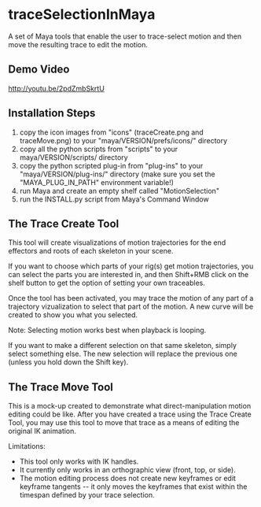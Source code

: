 traceSelectionInMaya
====================

A set of Maya tools that enable the user to trace-select motion and then move the resulting trace to edit the motion.

Demo Video
----------
http://youtu.be/2pdZmbSkrtU

Installation Steps
-------------------
1. copy the icon images from "icons" (traceCreate.png and traceMove.png) to your "maya/VERSION/prefs/icons/" directory
2. copy all the python scripts from "scripts" to your maya/VERSION/scripts/ directory
3. copy the python scripted plug-in from "plug-ins" to your "maya/VERSION/plug-ins/" directory (make sure you set the "MAYA_PLUG_IN_PATH" environment variable!)
4. run Maya and create an empty shelf called "MotionSelection"
5. run the INSTALL.py script from Maya's Command Window


The Trace Create Tool
---------------------

This tool will create visualizations of motion trajectories for the end effectors and roots of each skeleton in your scene.  

If you want to choose which parts of your rig(s) get motion trajectories, you can select the parts you are interested in, and then Shift+RMB click on the shelf button to get the option of setting your own traceables.

Once the tool has been activated, you may trace the motion of any part of a trajectory vizualization to select that part of the motion.  A new curve will be created to show you what you selected.

Note: Selecting motion works best when playback is looping.

If you want to make a different selection on that same skeleton, simply select something else.  The new selection will replace the previous one (unless you hold down the Shift key).


The Trace Move Tool
-------------------

This is a mock-up created to demonstrate what direct-manipulation motion editing could be like.  After you have created a trace using the Trace Create Tool, you may use this tool to move that trace as a means of editing the original IK animation.  

Limitations:
 - This tool only works with IK handles.
 - It currently only works in an orthographic view (front, top, or side).
 - The motion editing process does not create new keyframes or edit keyframe tangents -- it only moves the keyframes that exist within the timespan defined by your trace selection.
 
 
